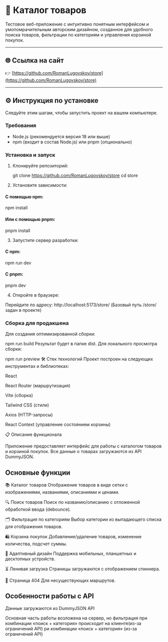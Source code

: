 # 🛒 Каталог товаров

Тестовое веб-приложение с интуитивно понятным интерфейсом и умопомрачительным авторским дизайном, созданное для удобного поиска товаров, фильтрации по категориям и управления корзиной покупок.

---

## 🌐 Ссылка на сайт

👉 [https://github.com/RomanLugovskoy/store](https://github.com/RomanLugovskoy/store)

---

## ⚙️ Инструкция по установке

Следуйте этим шагам, чтобы запустить проект на вашем компьютере.

### Требования

- Node.js (рекомендуется версия 18 или выше)
- npm (входит в состав Node.js) или pnpm (опционально)

### Установка и запуск

1. Клонируйте репозиторий:

   git clone https://github.com/RomanLugovskoy/store
   cd store

2. Установите зависимости:

#### С помощью npm:

npm install

#### Или с помощью pnpm:

pnpm install

3. Запустите сервер разработки:

#### С npm:

npm run dev

#### С pnpm:

pnpm dev

4. Откройте в браузере:

Перейдите по адресу: http://localhost:5173/store/
(Базовый путь /store/ задан в проекте)

### Сборка для продакшена

Для создания оптимизированной сборки:


npm run build
Результат будет в папке dist. Для локального просмотра сборки:

npm run preview
🛠️ Стек технологий
Проект построен на следующих инструментах и библиотеках:

React

React Router (маршрутизация)

Vite (сборка)

Tailwind CSS (стили)

Axios (HTTP-запросы)

React Context (управление состоянием корзины)

📋 Описание функционала

Приложение предоставляет интерфейс для работы с каталогом товаров и корзиной покупок. Все данные о товарах загружаются из API DummyJSON.

## Основные функции

📚 Каталог товаров
Отображение товаров в виде сетки с изображениями, названиями, описаниями и ценами.

🔍 Поиск товаров
Поиск по названию/описанию с отложенной обработкой ввода (debounce).

🗂️ Фильтрация по категориям
Выбор категории из выпадающего списка для отображения товаров.

🛍️ Корзина покупок
Добавление/удаление товаров, изменение количества, подсчет суммы.

📱 Адаптивный дизайн
Поддержка мобильных, планшетных и десктопных устройств.

⏳ Ленивая загрузка
Страницы загружаются с отображением спиннера.

🚫 Страница 404
Для несуществующих маршрутов.

## Особенности работы с API

Данные загружаются из DummyJSON API

Основная часть работы возложена на сервер, но фильтрация при комбинации «поиск + категория» происходит на клиенте(из-за ограничений API)
ри комбинации «поиск + категория» (из-за ограничений API)
